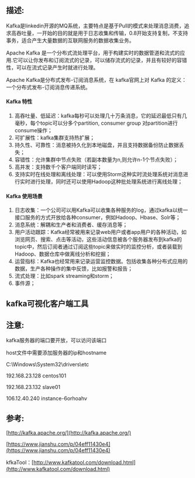 ## 描述:

Kafka是linkedin开源的MQ系统，主要特点是基于Pull的模式来处理消息消费，追求高吞吐量，一开始的目的就是用于日志收集和传输，0.8开始支持复制，不支持事务，适合产生大量数据的互联网服务的数据收集业务。

Apache Kafka 是一个分布式流处理平台，用于构建实时的数据管道和流式的应用.它可以让你发布和订阅流式的记录，可以储存流式的记录，并且有较好的容错性，可以在流式记录产生时就进行处理。

Apache Kafka是分布式发布-订阅消息系统，在 kafka官网上对 Kafka 的定义：一个分布式发布-订阅消息传递系统。

#### Kafka 特性

1. 高吞吐量、低延迟：kafka每秒可以处理几十万条消息，它的延迟最低只有几毫秒，每个topic可以分多个partition, consumer group 对partition进行consume操作；
2. 可扩展性：kafka集群支持热扩展；
3. 持久性、可靠性：消息被持久化到本地磁盘，并且支持数据备份防止数据丢失；
4. 容错性：允许集群中节点失败（若副本数量为n,则允许n-1个节点失败）；
5. 高并发：支持数千个客户端同时读写；
6. 支持实时在线处理和离线处理：可以使用Storm这种实时流处理系统对消息进行实时进行处理，同时还可以使用Hadoop这种批处理系统进行离线处理；

#### Kafka 使用场景

1. 日志收集：一个公司可以用Kafka可以收集各种服务的log，通过kafka以统一接口服务的方式开放给各种consumer，例如Hadoop、Hbase、Solr等；
2. 消息系统：解耦和生产者和消费者、缓存消息等；
3. 用户活动跟踪：Kafka经常被用来记录web用户或者app用户的各种活动，如浏览网页、搜索、点击等活动，这些活动信息被各个服务器发布到kafka的topic中，然后订阅者通过订阅这些topic来做实时的监控分析，或者装载到Hadoop、数据仓库中做离线分析和挖掘；
4. 运营指标：Kafka也经常用来记录运营监控数据。包括收集各种分布式应用的数据，生产各种操作的集中反馈，比如报警和报告；
5. 流式处理：比如spark streaming和storm；
6. 事件源；

## kafka可视化客户端工具

### 

## 注意:

kafka服务器的端口要开放，可以访问该端口

host文件中需要添加服务器的ip和hostname

C:\Windows\System32\drivers\etc

192.168.23.128 centos101

192.168.23.132 slave01

106.12.40.240 instance-6orhoahv

## 参考:

[http://kafka.apache.org/](http://kafka.apache.org/)

[https://www.jianshu.com/p/04eff11430e4](https://www.jianshu.com/p/04eff11430e4)

kfkaTool：[http://www.kafkatool.com/download.html](http://www.kafkatool.com/download.html)

